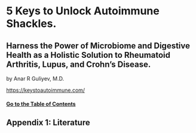 # 5 Keys to Unlock Autoimmune Shackles.
## Harness the Power of Microbiome and Digestive Health as a Holistic Solution to Rheumatoid Arthritis, Lupus, and Crohn’s Disease.
by Anar R Guliyev, M.D.

https://keystoautoimmune.com/

#### [Go to the Table of Contents](README.md)
## Appendix 1: Literature

